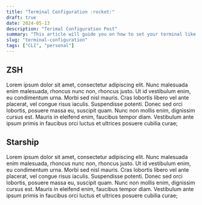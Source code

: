 ```yaml
---
title: "Terminal Configuration :rocket:"
draft: true
date: 2024-05-13
description: "Terimal Configuration Post"
summary: "This article will guide you on how to set your terminal like mine"
slug: "terminal-configuration"
tags: ["CLI", "personal"]
---
```

## ZSH

Lorem ipsum dolor sit amet, consectetur adipiscing elit. Nunc malesuada enim malesuada, rhoncus nunc non, rhoncus justo. Ut id vestibulum enim, eu condimentum urna. Morbi sed nisl mauris. Cras lobortis libero vel ante placerat, vel congue risus iaculis. Suspendisse potenti. Donec sed orci lobortis, posuere massa eu, suscipit quam. Nunc non mollis enim, dignissim cursus est. Mauris in eleifend enim, faucibus tempor diam. Vestibulum ante ipsum primis in faucibus orci luctus et ultrices posuere cubilia curae; 

## Starship

Lorem ipsum dolor sit amet, consectetur adipiscing elit. Nunc malesuada enim malesuada, rhoncus nunc non, rhoncus justo. Ut id vestibulum enim, eu condimentum urna. Morbi sed nisl mauris. Cras lobortis libero vel ante placerat, vel congue risus iaculis. Suspendisse potenti. Donec sed orci lobortis, posuere massa eu, suscipit quam. Nunc non mollis enim, dignissim cursus est. Mauris in eleifend enim, faucibus tempor diam. Vestibulum ante ipsum primis in faucibus orci luctus et ultrices posuere cubilia curae; 